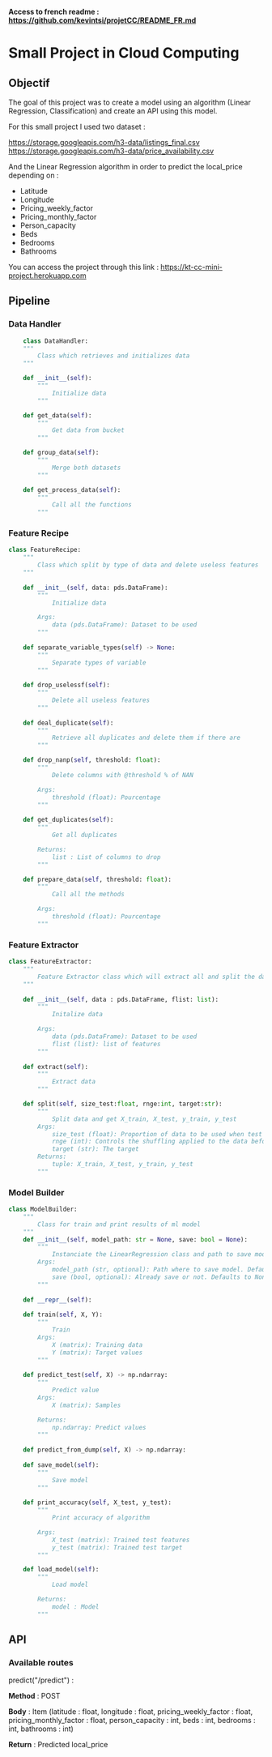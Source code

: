 **Access to french readme : <a>https://github.com/kevintsi/projetCC/README_FR.md</a>** 

# Small Project in Cloud Computing

## Objectif

The goal of this project was to create a model using an algorithm (Linear Regression, Classification) and create an API using this model.

For this small project I used two dataset : 

<a>https://storage.googleapis.com/h3-data/listings_final.csv</a><br/>
<a>https://storage.googleapis.com/h3-data/price_availability.csv</a>

And the Linear Regression algorithm in order to predict the local_price depending on :

- Latitude
- Longitude
- Pricing_weekly_factor
- Pricing_monthly_factor
- Person_capacity
- Beds
- Bedrooms
- Bathrooms

You can access the project through this link : <a>https://kt-cc-mini-project.herokuapp.com</a>

## Pipeline

### Data Handler

```python
    class DataHandler:
    """
        Class which retrieves and initializes data
    """

    def __init__(self):
        """
            Initialize data
        """

    def get_data(self):
        """
            Get data from bucket
        """

    def group_data(self):
        """
            Merge both datasets
        """

    def get_process_data(self):
        """
            Call all the functions
        """
```

### Feature Recipe

```python
class FeatureRecipe:
    """
        Class which split by type of data and delete useless features
    """
    
    def __init__(self, data: pds.DataFrame):
        """
            Initialize data

        Args:
            data (pds.DataFrame): Dataset to be used
        """
    
    def separate_variable_types(self) -> None:
        """
            Separate types of variable
        """
        
    def drop_uselessf(self):
        """
            Delete all useless features
        """ 
        
    def deal_duplicate(self):
        """
            Retrieve all duplicates and delete them if there are
        """

    def drop_nanp(self, threshold: float):
        """
            Delete columns with @threshold % of NAN

        Args:
            threshold (float): Pourcentage
        """
    
    def get_duplicates(self):
        """
            Get all duplicates

        Returns:
            list : List of columns to drop 
        """

    def prepare_data(self, threshold: float):
        """
            Call all the methods

        Args:
            threshold (float): Pourcentage
        """
```

### Feature Extractor

```python
class FeatureExtractor:
    """
        Feature Extractor class which will extract all and split the data that will be used to train  
    """
    
    def __init__(self, data : pds.DataFrame, flist: list):
        """
            Initalize data

        Args:
            data (pds.DataFrame): Dataset to be used
            flist (list): list of features
        """
    
    def extract(self):
        """
            Extract data
        """

    def split(self, size_test:float, rnge:int, target:str):
        """
            Split data and get X_train, X_test, y_train, y_test 
        Args:
            size_test (float): Proportion of data to be used when test split 
            rnge (int): Controls the shuffling applied to the data before applying the split
            target (str): The target
        Returns:
            tuple: X_train, X_test, y_train, y_test 
        """
```

### Model Builder

```python
class ModelBuilder: 
    """
        Class for train and print results of ml model 
    """
    def __init__(self, model_path: str = None, save: bool = None):
        """
            Instanciate the LinearRegression class and path to save model
        Args:
            model_path (str, optional): Path where to save model. Defaults to None.
            save (bool, optional): Already save or not. Defaults to None.
        """
        
    def __repr__(self):
    
    def train(self, X, Y):
        """
            Train
        Args:
            X (matrix): Training data
            Y (matrix): Target values
        """
    
    def predict_test(self, X) -> np.ndarray:
        """
            Predict value
        Args:
            X (matrix): Samples

        Returns:
            np.ndarray: Predict values
        """
        
    def predict_from_dump(self, X) -> np.ndarray:
    
    def save_model(self):
        """
            Save model
        """
    
    def print_accuracy(self, X_test, y_test):
        """
            Print accuracy of algorithm

        Args:
            X_test (matrix): Trained test features
            y_test (matrix): Trained test target
        """

    def load_model(self):
        """
            Load model

        Returns:
            model : Model
        """
```

## API

### Available routes

predict("/predict") :

**Method** : POST

**Body** : Item (latitude : float, longitude : float, pricing_weekly_factor : float, pricing_monthly_factor : float, person_capacity : int, beds : int, bedrooms : int, bathrooms : int)

**Return** : Predicted local_price

